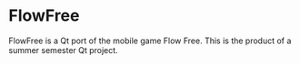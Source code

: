 # FlowFree
FlowFree is a Qt port of the mobile game Flow Free.
This is the product of a summer semester Qt project.
